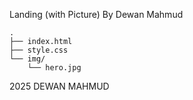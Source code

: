 Landing (with Picture) By Dewan Mahmud

```
.
├── index.html
├── style.css
└── img/
    └── hero.jpg
```
2025 DEWAN MAHMUD
